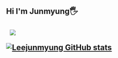 <h2> Hi I'm Junmyung🖐<h2>
<a href="https://velog.io/@wnsaud9322">
    <img 
        src="http://img.shields.io/badge/-Velog-2222222?style=flat&logo=Vonage&link=https://velog.io/@wnsaud9322"
        style="height : auto; margin-left : 10px; margin-right : 10px;"/>
</a>

[![Leejunmyung GitHub stats](https://github-readme-stats.vercel.app/api?username=Leejunmyung&show_icons=true&theme=nightowl)](https://github.com/Leejunmyung/github-readme-stats)
<!--dark, radical, merko, gruvbox, tokyonight, onedark, cobalt, synthwave, highcontrast, dracula-->
